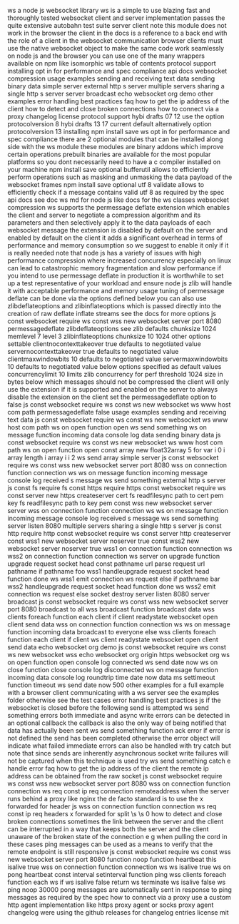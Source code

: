 ws a node js websocket library ws is a simple to use blazing fast and thoroughly tested websocket client and server implementation passes the quite extensive autobahn test suite server client note this module does not work in the browser the client in the docs is a reference to a back end with the role of a client in the websocket communication browser clients must use the native websocket object to make the same code work seamlessly on node js and the browser you can use one of the many wrappers available on npm like isomorphic ws table of contents protocol support installing opt in for performance and spec compliance api docs websocket compression usage examples sending and receiving text data sending binary data simple server external http s server multiple servers sharing a single http s server server broadcast echo websocket org demo other examples error handling best practices faq how to get the ip address of the client how to detect and close broken connections how to connect via a proxy changelog license protocol support hybi drafts 07 12 use the option protocolversion 8 hybi drafts 13 17 current default alternatively option protocolversion 13 installing npm install save ws opt in for performance and spec compliance there are 2 optional modules that can be installed along side with the ws module these modules are binary addons which improve certain operations prebuilt binaries are available for the most popular platforms so you dont necessarily need to have a c compiler installed on your machine npm install save optional bufferutil allows to efficiently perform operations such as masking and unmasking the data payload of the websocket frames npm install save optional utf 8 validate allows to efficiently check if a message contains valid utf 8 as required by the spec api docs see doc ws md for node js like docs for the ws classes websocket compression ws supports the permessage deflate extension which enables the client and server to negotiate a compression algorithm and its parameters and then selectively apply it to the data payloads of each websocket message the extension is disabled by default on the server and enabled by default on the client it adds a significant overhead in terms of performance and memory consumption so we suggest to enable it only if it is really needed note that node js has a variety of issues with high performance compression where increased concurrency especially on linux can lead to catastrophic memory fragmentation and slow performance if you intend to use permessage deflate in production it is worthwhile to set up a test representative of your workload and ensure node js zlib will handle it with acceptable performance and memory usage tuning of permessage deflate can be done via the options defined below you can also use zlibdeflateoptions and zlibinflateoptions which is passed directly into the creation of raw deflate inflate streams see the docs for more options js const websocket require ws const wss new websocket server port 8080 permessagedeflate zlibdeflateoptions see zlib defaults chunksize 1024 memlevel 7 level 3 zlibinflateoptions chunksize 10 1024 other options settable clientnocontexttakeover true defaults to negotiated value servernocontexttakeover true defaults to negotiated value clientmaxwindowbits 10 defaults to negotiated value servermaxwindowbits 10 defaults to negotiated value below options specified as default values concurrencylimit 10 limits zlib concurrency for perf threshold 1024 size in bytes below which messages should not be compressed the client will only use the extension if it is supported and enabled on the server to always disable the extension on the client set the permessagedeflate option to false js const websocket require ws const ws new websocket ws www host com path permessagedeflate false usage examples sending and receiving text data js const websocket require ws const ws new websocket ws www host com path ws on open function open ws send something ws on message function incoming data console log data sending binary data js const websocket require ws const ws new websocket ws www host com path ws on open function open const array new float32array 5 for var i 0 i array length i array i i 2 ws send array simple server js const websocket require ws const wss new websocket server port 8080 wss on connection function connection ws ws on message function incoming message console log received s message ws send something external http s server js const fs require fs const https require https const websocket require ws const server new https createserver cert fs readfilesync path to cert pem key fs readfilesync path to key pem const wss new websocket server server wss on connection function connection ws ws on message function incoming message console log received s message ws send something server listen 8080 multiple servers sharing a single http s server js const http require http const websocket require ws const server http createserver const wss1 new websocket server noserver true const wss2 new websocket server noserver true wss1 on connection function connection ws wss2 on connection function connection ws server on upgrade function upgrade request socket head const pathname url parse request url pathname if pathname foo wss1 handleupgrade request socket head function done ws wss1 emit connection ws request else if pathname bar wss2 handleupgrade request socket head function done ws wss2 emit connection ws request else socket destroy server listen 8080 server broadcast js const websocket require ws const wss new websocket server port 8080 broadcast to all wss broadcast function broadcast data wss clients foreach function each client if client readystate websocket open client send data wss on connection function connection ws ws on message function incoming data broadcast to everyone else wss clients foreach function each client if client ws client readystate websocket open client send data echo websocket org demo js const websocket require ws const ws new websocket wss echo websocket org origin https websocket org ws on open function open console log connected ws send date now ws on close function close console log disconnected ws on message function incoming data console log roundtrip time date now data ms settimeout function timeout ws send date now 500 other examples for a full example with a browser client communicating with a ws server see the examples folder otherwise see the test cases error handling best practices js if the websocket is closed before the following send is attempted ws send something errors both immediate and async write errors can be detected in an optional callback the callback is also the only way of being notified that data has actually been sent ws send something function ack error if error is not defined the send has been completed otherwise the error object will indicate what failed immediate errors can also be handled with try catch but note that since sends are inherently asynchronous socket write failures will not be captured when this technique is used try ws send something catch e handle error faq how to get the ip address of the client the remote ip address can be obtained from the raw socket js const websocket require ws const wss new websocket server port 8080 wss on connection function connection ws req const ip req connection remoteaddress when the server runs behind a proxy like nginx the de facto standard is to use the x forwarded for header js wss on connection function connection ws req const ip req headers x forwarded for split \s \s 0 how to detect and close broken connections sometimes the link between the server and the client can be interrupted in a way that keeps both the server and the client unaware of the broken state of the connection e g when pulling the cord in these cases ping messages can be used as a means to verify that the remote endpoint is still responsive js const websocket require ws const wss new websocket server port 8080 function noop function heartbeat this isalive true wss on connection function connection ws ws isalive true ws on pong heartbeat const interval setinterval function ping wss clients foreach function each ws if ws isalive false return ws terminate ws isalive false ws ping noop 30000 pong messages are automatically sent in response to ping messages as required by the spec how to connect via a proxy use a custom http agent implementation like https proxy agent or socks proxy agent changelog were using the github releases for changelog entries license mit